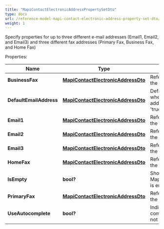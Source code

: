 ```yaml
---
title: "MapiContactElectronicAddressPropertySetDto"
type: docs
url: /reference-model-mapi-contact-electronic-address-property-set-dto/
weight: 1
---
```

Specify properties for up to three different e-mail addresses (Email1, Email2, and Email3) and three different fax addresses (Primary Fax, Business Fax, and Home Fax)             

Properties:

Name | Type | Description | Notes
---- | ---- | ----------- | -----
**BusinessFax** | [**MapiContactElectronicAddressDto**](/email/reference-model-mapi-contact-electronic-address-dto/) | Refers to the group of properties that define the business fax address for a contact. | [optional] 
**DefaultEmailAddress** | [**MapiContactElectronicAddressDto**](/email/reference-model-mapi-contact-electronic-address-dto/) | Default value of electronic address Uses when user does not set any electronic address if UseAutocomplete property is set &#39;true&#39;              | [optional] 
**Email1** | [**MapiContactElectronicAddressDto**](/email/reference-model-mapi-contact-electronic-address-dto/) | Refers to the group of properties that define the first e-mail address for a contact.              | [optional] 
**Email2** | [**MapiContactElectronicAddressDto**](/email/reference-model-mapi-contact-electronic-address-dto/) | Refers to the group of properties that define the second e-mail address for a contact.              | [optional] 
**Email3** | [**MapiContactElectronicAddressDto**](/email/reference-model-mapi-contact-electronic-address-dto/) | Refers to the group of properties that define the third e-mail address for a contact.              | [optional] 
**HomeFax** | [**MapiContactElectronicAddressDto**](/email/reference-model-mapi-contact-electronic-address-dto/) | Refers to the group of properties that define the home fax address for a contact.              | [optional] 
**IsEmpty** | **bool?** | Shows if MapiContactElectronicAddressPropertySetDto is empty | 
**PrimaryFax** | [**MapiContactElectronicAddressDto**](/email/reference-model-mapi-contact-electronic-address-dto/) | Refers to the group of properties that define the primary fax address for a contact.              | [optional] 
**UseAutocomplete** | **bool?** | Indicates that one electronic address is completed automatically in case if user does not set any electronic address              | 


